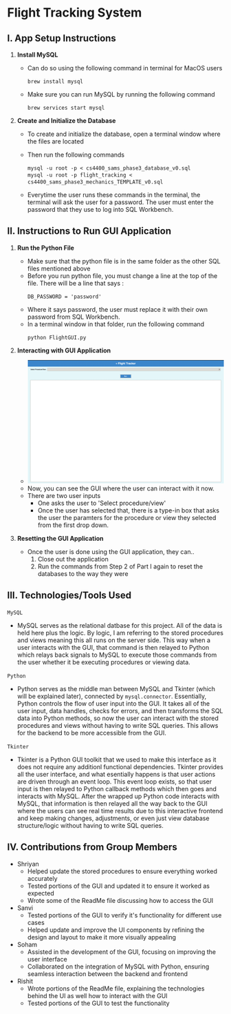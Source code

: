 # Flight Tracking System

## I. App Setup Instructions 

1. **Install MySQL**
   - Can do so using the following command in terminal for MacOS users
     ```
     brew install mysql
     ```
   - Make sure you can run MySQL by running the following command
     ```
     brew services start mysql
     ```
     
2. **Create and Initialize the Database**
   - To create and initialize the database, open a terminal window where the files are located
   - Then run the following commands
   
      ```
      mysql -u root -p < cs4400_sams_phase3_database_v0.sql
      mysql -u root -p flight_tracking < cs4400_sams_phase3_mechanics_TEMPLATE_v0.sql
      ```
   - Everytime the user runs these commands in the terminal, the terminal will ask the user for a password. The user must enter the password that they use to log into SQL Workbench.
## II. Instructions to Run GUI Application

1. **Run the Python File**
   - Make sure that the python file is in the same folder as the other SQL files mentioned above
   - Before you run python file, you must change a line at the top of the file. There will be a line that says :
     ```
     DB_PASSWORD = 'password'
     ```
   - Where it says password, the user must replace it with their own password from SQL Workbench.
   - In a terminal window in that folder, run the following command
     ```
     python FlightGUI.py
     ```
2. **Interacting with GUI Application**
   - ![Flight Tracker GUI](GUI.png)
   - Now, you can see the GUI where the user can interact with it now.
   - There are two user inputs
        - One asks the user to 'Select procedure/view'
        - Once the user has selected that, there is a type-in box that asks the user the paramters for the procedure or view they selected from the first drop down.
  
4. **Resetting the GUI Application**
   - Once the user is done using the GUI application, they can..
     1. Close out the application
     2. Run the commands from Step 2 of Part I again to reset the databases to the way they were

## III. Technologies/Tools Used 

 ```MySQL```
  - MySQL serves as the relational datbase for this project. All of the data is held here plus the logic. By logic, I am referring to the stored procedures and views meaning this all runs on the server side. This way when a user interacts with the GUI, that command is then relayed to Python which relays back signals to MySQL to execute those commands from the user whether it be executing procedures or viewing data.

```Python```
   - Python serves as the middle man between MySQL and Tkinter (which will be explained later), connected by ``` mysql.connector ```. Essentially, Python controls the flow of user input into the GUI. It takes all of the user input, data handles, checks for errors, and then transforms the SQL data into Python methods, so now the user can interact with the stored procedures and views without having to write SQL queries. This allows for the backend to be more accessible from the GUI.

```Tkinter```
   - Tkinter is a Python GUI toolkit that we used to make this interface as it does not require any additionl functional dependencies. Tkinter provides all the user interface, and what esentially happens is that user actions are driven through an event loop. This event loop exists, so that user input is then relayed to Python callback methods which then goes and interacts with MySQL. After the wrapped up Python code interacts with MySQL, that information is then relayed all the way back to the GUI where the users can see real time results due to this interactive frontend and keep making changes, adjustments, or even just view database structure/logic without having to write SQL queries.

## IV. Contributions from Group Members
- Shriyan
     - Helped update the stored procedures to ensure everything worked accurately
     - Tested portions of the GUI and updated it to ensure it worked as expected
     - Wrote some of the ReadMe file discussing how to access the GUI
- Sanvi 
   - Tested portions of the GUI to verify it's functionality for different use cases
   - Helped update and improve the UI components by refining the design and layout to make it more visually appealing
- Soham
  - Assisted in the development of the GUI, focusing on improving the user interface
  - Collaborated on the integration of MySQL with Python, ensuring seamless interaction between the backend and frontend 
- Rishit
   - Wrote portions of the ReadMe file, explaining the technologies behind the UI as well how to interact with the GUI
   - Tested portions of the GUI to test the functionality
